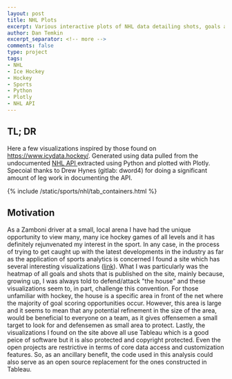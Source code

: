 ```yaml
---
layout: post
title: NHL Plots
excerpt: Various interactive plots of NHL data detailing shots, goals and defensive patterns.
author: Dan Temkin
excerpt_separator: <!-- more -->
comments: false
type: project
tags: 
- NHL
- Ice Hockey
- Hockey
- Sports
- Python
- Plotly
- NHL API
---
```


## TL; DR
Here a few visualizations inspired by those found on https://www.icydata.hockey/. Generated using data pulled from the undocumented <a href='https://gitlab.com/dword4/nhlapi'> NHL API </a> extracted using Python and plotted with Plotly. Specoial thanks to Drew Hynes (gitlab: dword4) for doing a significant amount of leg work in documenting the API.

{% include /static/sports/nhl/tab_containers.html %}


## Motivation
As a Zamboni driver at a small, local arena I have had the unique opportunity
to view many, many ice hockey games of all levels and it has definitely rejunvenated my
interest in the sport. In any case, in the process of trying to get caught up with
the latest developments in the industry as far as the application of sports analytics is concerned
I found a site which has several interesting visualizations (<a href="https://www.icydata.hockey/">link</a>).
What I was particularly was the heatmap of all goals and shots that is published on the site, mainly because, growing up,
I was always told to defend/attack "the house" and these visualizations seem to, in part, challenge this convention. 
For those unfamiliar with hockey, the house is a specific area in front of the net where the majority of goal scoring opportunities occur.
However, this area is large and it seems to mean that any potential refinement in the size of the area, 
would be beneficial to everyone on a team, as it gives offensemen a small target to look for and defensemen as small area to protect. 
Lastly, the visualizations I found on the site above all use Tableau which is a good peice of software but it 
is also protected and copyright protected. Even the open projects are restrictive in terms of core data access and customization features.
So, as an ancillary benefit, the code used in this analysis could also
serve as an open source replacement for the ones constructed in Tableau.

